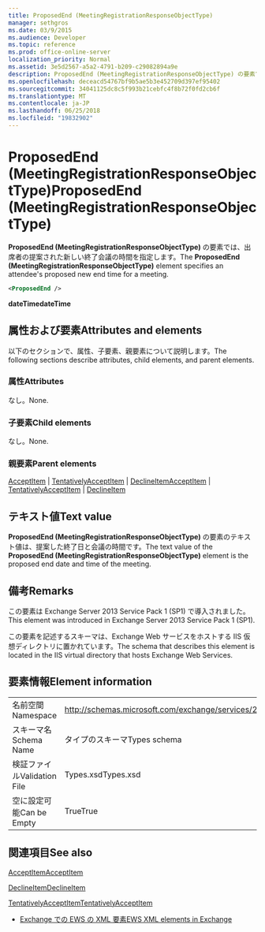 ```yaml
---
title: ProposedEnd (MeetingRegistrationResponseObjectType)
manager: sethgros
ms.date: 03/9/2015
ms.audience: Developer
ms.topic: reference
ms.prod: office-online-server
localization_priority: Normal
ms.assetid: 3e5d2567-a5a2-4791-b209-c29082894a9e
description: ProposedEnd (MeetingRegistrationResponseObjectType) の要素では、出席者の提案された新しい終了会議の時間を指定します。
ms.openlocfilehash: deceacd54767bf9b5ae5b3e452709d397ef95402
ms.sourcegitcommit: 34041125dc8c5f993b21cebfc4f8b72f0fd2cb6f
ms.translationtype: MT
ms.contentlocale: ja-JP
ms.lasthandoff: 06/25/2018
ms.locfileid: "19832902"
---
```

# <a name="proposedend-meetingregistrationresponseobjecttype"></a><span data-ttu-id="6a3ff-103">ProposedEnd (MeetingRegistrationResponseObjectType)</span><span class="sxs-lookup"><span data-stu-id="6a3ff-103">ProposedEnd (MeetingRegistrationResponseObjectType)</span></span>

<span data-ttu-id="6a3ff-104">**ProposedEnd (MeetingRegistrationResponseObjectType)** の要素では、出席者の提案された新しい終了会議の時間を指定します。</span><span class="sxs-lookup"><span data-stu-id="6a3ff-104">The **ProposedEnd (MeetingRegistrationResponseObjectType)** element specifies an attendee's proposed new end time for a meeting.</span></span> 
  
```XML
<ProposedEnd />
```

 <span data-ttu-id="6a3ff-105">**dateTime**</span><span class="sxs-lookup"><span data-stu-id="6a3ff-105">**dateTime**</span></span>
## <a name="attributes-and-elements"></a><span data-ttu-id="6a3ff-106">属性および要素</span><span class="sxs-lookup"><span data-stu-id="6a3ff-106">Attributes and elements</span></span>

<span data-ttu-id="6a3ff-107">以下のセクションで、属性、子要素、親要素について説明します。</span><span class="sxs-lookup"><span data-stu-id="6a3ff-107">The following sections describe attributes, child elements, and parent elements.</span></span>
  
### <a name="attributes"></a><span data-ttu-id="6a3ff-108">属性</span><span class="sxs-lookup"><span data-stu-id="6a3ff-108">Attributes</span></span>

<span data-ttu-id="6a3ff-109">なし。</span><span class="sxs-lookup"><span data-stu-id="6a3ff-109">None.</span></span>
  
### <a name="child-elements"></a><span data-ttu-id="6a3ff-110">子要素</span><span class="sxs-lookup"><span data-stu-id="6a3ff-110">Child elements</span></span>

<span data-ttu-id="6a3ff-111">なし。</span><span class="sxs-lookup"><span data-stu-id="6a3ff-111">None.</span></span>
  
### <a name="parent-elements"></a><span data-ttu-id="6a3ff-112">親要素</span><span class="sxs-lookup"><span data-stu-id="6a3ff-112">Parent elements</span></span>

<span data-ttu-id="6a3ff-113">[AcceptItem](acceptitem.md) | [TentativelyAcceptItem](tentativelyacceptitem.md) | [DeclineItem](declineitem.md)</span><span class="sxs-lookup"><span data-stu-id="6a3ff-113">[AcceptItem](acceptitem.md) | [TentativelyAcceptItem](tentativelyacceptitem.md) | [DeclineItem](declineitem.md)</span></span>
  
## <a name="text-value"></a><span data-ttu-id="6a3ff-114">テキスト値</span><span class="sxs-lookup"><span data-stu-id="6a3ff-114">Text value</span></span>

<span data-ttu-id="6a3ff-115">**ProposedEnd (MeetingRegistrationResponseObjectType)** の要素のテキスト値は、提案した終了日と会議の時間です。</span><span class="sxs-lookup"><span data-stu-id="6a3ff-115">The text value of the **ProposedEnd (MeetingRegistrationResponseObjectType)** element is the proposed end date and time of the meeting.</span></span> 
  
## <a name="remarks"></a><span data-ttu-id="6a3ff-116">備考</span><span class="sxs-lookup"><span data-stu-id="6a3ff-116">Remarks</span></span>

<span data-ttu-id="6a3ff-117">この要素は Exchange Server 2013 Service Pack 1 (SP1) で導入されました。</span><span class="sxs-lookup"><span data-stu-id="6a3ff-117">This element was introduced in Exchange Server 2013 Service Pack 1 (SP1).</span></span>
  
<span data-ttu-id="6a3ff-118">この要素を記述するスキーマは、Exchange Web サービスをホストする IIS 仮想ディレクトリに置かれています。</span><span class="sxs-lookup"><span data-stu-id="6a3ff-118">The schema that describes this element is located in the IIS virtual directory that hosts Exchange Web Services.</span></span>
  
## <a name="element-information"></a><span data-ttu-id="6a3ff-119">要素情報</span><span class="sxs-lookup"><span data-stu-id="6a3ff-119">Element information</span></span>

|||
|:-----|:-----|
|<span data-ttu-id="6a3ff-120">名前空間</span><span class="sxs-lookup"><span data-stu-id="6a3ff-120">Namespace</span></span>  <br/> |http://schemas.microsoft.com/exchange/services/2006/types  <br/> |
|<span data-ttu-id="6a3ff-121">スキーマ名</span><span class="sxs-lookup"><span data-stu-id="6a3ff-121">Schema Name</span></span>  <br/> |<span data-ttu-id="6a3ff-122">タイプのスキーマ</span><span class="sxs-lookup"><span data-stu-id="6a3ff-122">Types schema</span></span>  <br/> |
|<span data-ttu-id="6a3ff-123">検証ファイル</span><span class="sxs-lookup"><span data-stu-id="6a3ff-123">Validation File</span></span>  <br/> |<span data-ttu-id="6a3ff-124">Types.xsd</span><span class="sxs-lookup"><span data-stu-id="6a3ff-124">Types.xsd</span></span>  <br/> |
|<span data-ttu-id="6a3ff-125">空に設定可能</span><span class="sxs-lookup"><span data-stu-id="6a3ff-125">Can be Empty</span></span>  <br/> |<span data-ttu-id="6a3ff-126">True</span><span class="sxs-lookup"><span data-stu-id="6a3ff-126">True</span></span>  <br/> |
   
## <a name="see-also"></a><span data-ttu-id="6a3ff-127">関連項目</span><span class="sxs-lookup"><span data-stu-id="6a3ff-127">See also</span></span>



[<span data-ttu-id="6a3ff-128">AcceptItem</span><span class="sxs-lookup"><span data-stu-id="6a3ff-128">AcceptItem</span></span>](acceptitem.md)
  
[<span data-ttu-id="6a3ff-129">DeclineItem</span><span class="sxs-lookup"><span data-stu-id="6a3ff-129">DeclineItem</span></span>](declineitem.md)
  
[<span data-ttu-id="6a3ff-130">TentativelyAcceptItem</span><span class="sxs-lookup"><span data-stu-id="6a3ff-130">TentativelyAcceptItem</span></span>](tentativelyacceptitem.md)


- [<span data-ttu-id="6a3ff-131">Exchange での EWS の XML 要素</span><span class="sxs-lookup"><span data-stu-id="6a3ff-131">EWS XML elements in Exchange</span></span>](ews-xml-elements-in-exchange.md)

